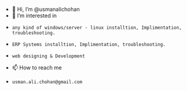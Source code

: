 - 👋 Hi, I’m @usmanalichohan
- 👀 I’m interested in 
-     any kind of windows/server - linux installtion, Implimentation, troubleshooting. 
-     ERP Systems installtion, Implimentation, troubleshooting.
-     web designing & Development
- 📫 How to reach me 
-     usman.ali.chohan@gmail.com

<!---
usmanalichohan/usmanalichohan is a ✨ special ✨ repository because its `README.md` (this file) appears on your GitHub profile.
You can click the Preview link to take a look at your changes.
--->
